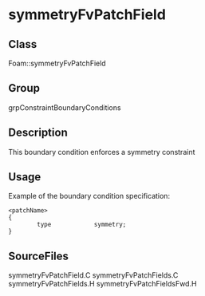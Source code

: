 # symmetryFvPatchField 
## Class
Foam::symmetryFvPatchField

## Group
grpConstraintBoundaryConditions

## Description
This boundary condition enforces a symmetry constraint

## Usage
Example of the boundary condition specification:
```
<patchName>
{
        type            symmetry;
}
```

## SourceFiles
symmetryFvPatchField.C
symmetryFvPatchFields.C
symmetryFvPatchFields.H
symmetryFvPatchFieldsFwd.H

